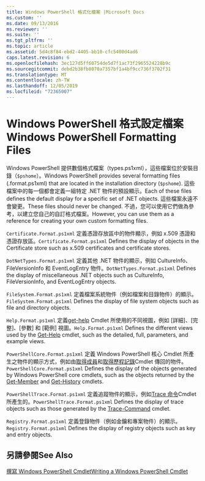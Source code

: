 ```yaml
---
title: Windows PowerShell 格式化檔案 |Microsoft Docs
ms.custom: ''
ms.date: 09/13/2016
ms.reviewer: ''
ms.suite: ''
ms.tgt_pltfrm: ''
ms.topic: article
ms.assetid: 5d4c8f84-ebd2-4405-bb10-cfc5400d4ad6
caps.latest.revision: 6
ms.openlocfilehash: 3ec127d5ff60754de5d7f1ac73f2965524228b9c
ms.sourcegitcommit: debd2b38fb8070a7357bf1a4bf9cc736f3702f31
ms.translationtype: MT
ms.contentlocale: zh-TW
ms.lasthandoff: 12/05/2019
ms.locfileid: "72365007"
---
```

# <a name="windows-powershell-formatting-files"></a><span data-ttu-id="956e7-102">Windows PowerShell 格式設定檔案</span><span class="sxs-lookup"><span data-stu-id="956e7-102">Windows PowerShell Formatting Files</span></span>

<span data-ttu-id="956e7-103">Windows PowerShell 提供數個格式檔案（types.ps1xml），這些檔案位於安裝目錄（`$pshome`）。</span><span class="sxs-lookup"><span data-stu-id="956e7-103">Windows PowerShell provides several formatting files (.format.ps1xml) that are located in the installation directory (`$pshome`).</span></span> <span data-ttu-id="956e7-104">這些檔案中的每一個都會定義一組特定 .NET 物件的預設顯示。</span><span class="sxs-lookup"><span data-stu-id="956e7-104">Each of these files defines the default display for a specific set of .NET objects.</span></span> <span data-ttu-id="956e7-105">這些檔案永遠不會變更。</span><span class="sxs-lookup"><span data-stu-id="956e7-105">These files should never be changed.</span></span> <span data-ttu-id="956e7-106">不過，您可以使用它們做為參考，以建立您自己的自訂格式檔案。</span><span class="sxs-lookup"><span data-stu-id="956e7-106">However, you can use them as a reference for creating your own custom formatting files.</span></span>

<span data-ttu-id="956e7-107">`Certificate.Format.ps1xml` 定義憑證存放區中的物件顯示，例如 x.509 憑證和憑證存放區。</span><span class="sxs-lookup"><span data-stu-id="956e7-107">`Certificate.Format.ps1xml` Defines the display of objects in the Certificate store such as x.509 certificates and certificate stores.</span></span>

<span data-ttu-id="956e7-108">`DotNetTypes.Format.ps1xml` 定義其他 .NET 物件的顯示，例如 CultureInfo、FileVersionInfo 和 EventLogEntry 物件。</span><span class="sxs-lookup"><span data-stu-id="956e7-108">`DotNetTypes.Format.ps1xml` Defines the display of miscellaneous .NET objects such as CultureInfo, FileVersionInfo, and EventLogEntry objects.</span></span>

<span data-ttu-id="956e7-109">`FileSystem.Format.ps1xml` 定義檔案系統物件（例如檔案和目錄物件）的顯示。</span><span class="sxs-lookup"><span data-stu-id="956e7-109">`FileSystem.Format.ps1xml` Defines the display of file system objects such as file and directory objects.</span></span>

<span data-ttu-id="956e7-110">`Help.Format.ps1xml` 定義[get-help](/powershell/module/Microsoft.PowerShell.Core/Get-Help) Cmdlet 所使用的不同視圖，例如 [詳細]、[完整]、[參數] 和 [範例] 視圖。</span><span class="sxs-lookup"><span data-stu-id="956e7-110">`Help.Format.ps1xml` Defines the different views used by the [Get-Help](/powershell/module/Microsoft.PowerShell.Core/Get-Help) cmdlet, such as the detailed, full, parameters, and example views.</span></span>

<span data-ttu-id="956e7-111">`PowerShellCore.Format.ps1xml` 定義 Windows PowerShell 核心 Cmdlet 所產生之物件的顯示方式，例如由[取得成員](/powershell/module/Microsoft.PowerShell.Utility/Get-Member)和[取得歷程記錄](/powershell/module/Microsoft.PowerShell.Core/Get-History)Cmdlet 傳回的物件。</span><span class="sxs-lookup"><span data-stu-id="956e7-111">`PowerShellCore.Format.ps1xml` Defines the display of the objects generated by Windows PowerShell core cmdlets, such as the objects returned by the [Get-Member](/powershell/module/Microsoft.PowerShell.Utility/Get-Member) and [Get-History](/powershell/module/Microsoft.PowerShell.Core/Get-History) cmdlets.</span></span>

<span data-ttu-id="956e7-112">`PowerShellTrace.Format.ps1xml` 定義追蹤物件的顯示，例如[Trace 命令](/powershell/module/Microsoft.PowerShell.Utility/Trace-Command)Cmdlet 所產生的。</span><span class="sxs-lookup"><span data-stu-id="956e7-112">`PowerShellTrace.Format.ps1xml` Defines the display of trace objects such as those generated by the [Trace-Command](/powershell/module/Microsoft.PowerShell.Utility/Trace-Command) cmdlet.</span></span>

<span data-ttu-id="956e7-113">`Registry.Format.ps1xml` 定義登錄物件（例如金鑰和專案物件）的顯示。</span><span class="sxs-lookup"><span data-stu-id="956e7-113">`Registry.Format.ps1xml` Defines the display of registry objects such as key and entry objects.</span></span>

## <a name="see-also"></a><span data-ttu-id="956e7-114">另請參閱</span><span class="sxs-lookup"><span data-stu-id="956e7-114">See Also</span></span>

[<span data-ttu-id="956e7-115">撰寫 Windows PowerShell Cmdlet</span><span class="sxs-lookup"><span data-stu-id="956e7-115">Writing a Windows PowerShell Cmdlet</span></span>](../cmdlet/writing-a-windows-powershell-cmdlet.md)

